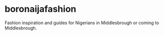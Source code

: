 # boronaijafashion
Fashion inspiration and guides for Nigerians in Middlesbrough or coming to Middlesbrough.